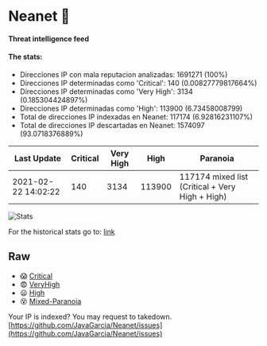 # Neanet :hocho:
#### Threat intelligence feed
#### The stats:

- Direcciones IP con mala reputacion analizadas: 1691271 (100%)
- Direcciones IP determinadas como 'Critical':  140 (0.00827779817664%)
- Direcciones IP determinadas como 'Very High':  3134 (0.185304424897%)
- Direcciones IP determinadas como 'High':  113900 (6.73458008799)
- Total de direcciones IP indexadas en Neanet:  117174 (6.92816231107%)
- Total de direcciones IP descartadas en Neanet:  1574097 (93.0718376889%)

| Last Update | Critical | Very High | High | Paranoia |
| --- | --- | --- | --- | --- |
| 2021-02-22 14:02:22 | 140 | 3134 | 113900 | 117174 mixed list (Critical + Very High + High)|

![Stats](https://docs.google.com/spreadsheets/d/e/2PACX-1vSnaNMIXVabIpDJjufMlzH7poXnshF3mgd8Is1g9ytUEzVsP5my4Trn8f-xkoLLQ38xpL3HtmUexLo6/pubchart?oid=501124687&format=image)

For the historical stats go to: [link](/stats.csv)
## Raw
- :scream: [Critical](https://raw.githubusercontent.com/JavaGarcia/Neanet/master/blacklists/neanet_critical.txt)
- :fearful: [VeryHigh](https://raw.githubusercontent.com/JavaGarcia/Neanet/master/blacklists/neanet_veryHigh.txtt)
- :frowning: [High](https://raw.githubusercontent.com/JavaGarcia/Neanet/master/blacklists/neanet_high.txt)
- :dizzy_face: [Mixed-Paranoia](https://raw.githubusercontent.com/JavaGarcia/Neanet/master/blacklists/neanet_all.txt)


Your IP is indexed? You may request to takedown. [https://github.com/JavaGarcia/Neanet/issues](https://github.com/JavaGarcia/Neanet/issues)






























































































































































































































































































































































































































































































































































































































































































































































































































































































































































































































































































































































































































































































































































































































































































































































































































































































































































































































































































































































































































































































































































































































































































































































































































































































































































































































































































































































































































































































































































































































































































































































































































































































































































































































































































































































































































































































































































































































































































































































































































































































































































































































































































































































































































































































































































